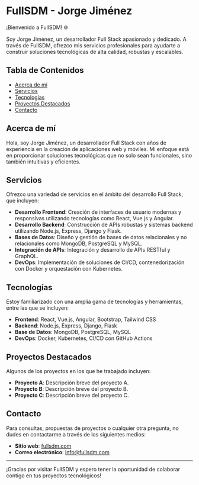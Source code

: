 # FullSDM - Jorge Jiménez

¡Bienvenido a FullSDM! 🌐

Soy Jorge Jiménez, un desarrollador Full Stack apasionado y dedicado. A través de FullSDM, ofrezco mis servicios profesionales para ayudarte a construir soluciones tecnológicas de alta calidad, robustas y escalables.

## Tabla de Contenidos

- [Acerca de mí](#acerca-de-mí)
- [Servicios](#servicios)
- [Tecnologías](#tecnologías)
- [Proyectos Destacados](#proyectos-destacados)
- [Contacto](#contacto)

## Acerca de mí

Hola, soy Jorge Jiménez, un desarrollador Full Stack con años de experiencia en la creación de aplicaciones web y móviles. Mi enfoque está en proporcionar soluciones tecnológicas que no solo sean funcionales, sino también intuitivas y eficientes.

## Servicios

Ofrezco una variedad de servicios en el ámbito del desarrollo Full Stack, que incluyen:

- **Desarrollo Frontend**: Creación de interfaces de usuario modernas y responsivas utilizando tecnologías como React, Vue.js y Angular.
- **Desarrollo Backend**: Construcción de APIs robustas y sistemas backend utilizando Node.js, Express, Django y Flask.
- **Bases de Datos**: Diseño y gestión de bases de datos relacionales y no relacionales como MongoDB, PostgreSQL y MySQL.
- **Integración de APIs**: Integración y desarrollo de APIs RESTful y GraphQL.
- **DevOps**: Implementación de soluciones de CI/CD, contenedorización con Docker y orquestación con Kubernetes.

## Tecnologías

Estoy familiarizado con una amplia gama de tecnologías y herramientas, entre las que se incluyen:

- **Frontend**: React, Vue.js, Angular, Bootstrap, Tailwind CSS
- **Backend**: Node.js, Express, Django, Flask
- **Base de Datos**: MongoDB, PostgreSQL, MySQL
- **DevOps**: Docker, Kubernetes, CI/CD con GitHub Actions

## Proyectos Destacados

Algunos de los proyectos en los que he trabajado incluyen:

- **Proyecto A**: Descripción breve del proyecto A.
- **Proyecto B**: Descripción breve del proyecto B.
- **Proyecto C**: Descripción breve del proyecto C.

## Contacto

Para consultas, propuestas de proyectos o cualquier otra pregunta, no dudes en contactarme a través de los siguientes medios:

- **Sitio web**: [fullsdm.com](https://fullsdm.com)
- **Correo electrónico**: [info@fullsdm.com](mailto:info@fullsdm.com)

---

¡Gracias por visitar FullSDM y espero tener la oportunidad de colaborar contigo en tus proyectos tecnológicos!
